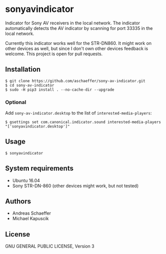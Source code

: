 # sonyavindicator

Indicator for Sony AV receivers in the local network. The indicator automatically detects the AV indicator by scanning for port 33335 in the local network.

Currently this indicator works well for the STR-DN860. It might work on other devices as well, but since I don't own other devices feedback is welcome. This project is open for pull requests.

## Installation

    $ git clone https://github.com/aschaeffer/sony-av-indicator.git
    $ cd sony-av-indicator
    $ sudo -H pip3 install . --no-cache-dir --upgrade

### Optional

Add `sony-av-indicator.desktop` to the list of `interested-media-players`:

    $ gsettings set com.canonical.indicator.sound interested-media-players "['sonyavindicator.desktop']"

## Usage

    $ sonyavindicator

## System requirements

* Ubuntu 16.04
* Sony STR-DN-860 (other devices might work, but not tested)

## Authors

* Andreas Schaeffer
* Michael Kapuscik

## License

GNU GENERAL PUBLIC LICENSE, Version 3
